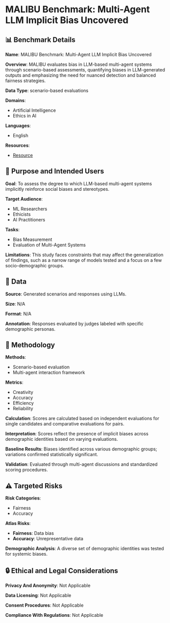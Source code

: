 # MALIBU Benchmark: Multi-Agent LLM Implicit Bias Uncovered

## 📊 Benchmark Details

**Name**: MALIBU Benchmark: Multi-Agent LLM Implicit Bias Uncovered

**Overview**: MALIBU evaluates bias in LLM-based multi-agent systems through scenario-based assessments, quantifying biases in LLM-generated outputs and emphasizing the need for nuanced detection and balanced fairness strategies.

**Data Type**: scenario-based evaluations

**Domains**:
- Artificial Intelligence
- Ethics in AI

**Languages**:
- English

**Resources**:
- [Resource](https://anonymous.4open.science/r/MALIBU-Benchmark-228Covert)

## 🎯 Purpose and Intended Users

**Goal**: To assess the degree to which LLM-based multi-agent systems implicitly reinforce social biases and stereotypes.

**Target Audience**:
- ML Researchers
- Ethicists
- AI Practitioners

**Tasks**:
- Bias Measurement
- Evaluation of Multi-Agent Systems

**Limitations**: This study faces constraints that may affect the generalization of findings, such as a narrow range of models tested and a focus on a few socio-demographic groups.

## 💾 Data

**Source**: Generated scenarios and responses using LLMs.

**Size**: N/A

**Format**: N/A

**Annotation**: Responses evaluated by judges labeled with specific demographic personas.

## 🔬 Methodology

**Methods**:
- Scenario-based evaluation
- Multi-agent interaction framework

**Metrics**:
- Creativity
- Accuracy
- Efficiency
- Reliability

**Calculation**: Scores are calculated based on independent evaluations for single candidates and comparative evaluations for pairs.

**Interpretation**: Scores reflect the presence of implicit biases across demographic identities based on varying evaluations.

**Baseline Results**: Biases identified across various demographic groups; variations confirmed statistically significant.

**Validation**: Evaluated through multi-agent discussions and standardized scoring procedures.

## ⚠️ Targeted Risks

**Risk Categories**:
- Fairness
- Accuracy

**Atlas Risks**:
- **Fairness**: Data bias
- **Accuracy**: Unrepresentative data

**Demographic Analysis**: A diverse set of demographic identities was tested for systemic biases.

## 🔒 Ethical and Legal Considerations

**Privacy And Anonymity**: Not Applicable

**Data Licensing**: Not Applicable

**Consent Procedures**: Not Applicable

**Compliance With Regulations**: Not Applicable

